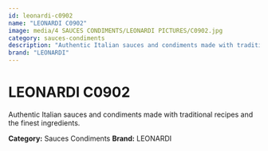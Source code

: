 ```yaml
---
id: leonardi-c0902
name: "LEONARDI C0902"
image: media/4 SAUCES CONDIMENTS/LEONARDI PICTURES/C0902.jpg
category: sauces-condiments
description: "Authentic Italian sauces and condiments made with traditional recipes and the finest ingredients."
brand: "LEONARDI"
---
```


# LEONARDI C0902

Authentic Italian sauces and condiments made with traditional recipes and the finest ingredients.

**Category:** Sauces Condiments
**Brand:** LEONARDI
